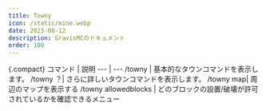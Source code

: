 ```yaml
---
title: Towny
icon: /static/mine.webp
date: 2023-08-12
description: GravisMCのドキュメント
order: 100
---
```


{.compact}
コマンド | 説明
---    | ---
/towny | 基本的なタウンコマンドを表示します。
/towny ？| さらに詳しいタウンコマンドを表示します。
/towny map| 周辺のマップを表示する
/towny allowedblocks | どのブロックの設置/破壊が許可されているかを確認できるメニュー